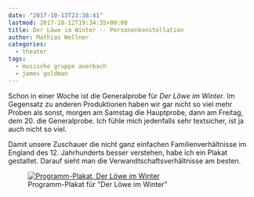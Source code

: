 ```yaml
---
date: "2017-10-13T23:38:41"
lastmod: 2017-10-12T19:34:35+00:00
title: Der Löwe im Winter -- Personenkonstellation
author: Mathias Wellner
categories:
  - theater
tags:
  - musische gruppe auerbach
  - james goldman
---
```

Schon in einer Woche ist die Generalprobe für _Der Löwe im Winter_. Im Gegensatz zu anderen Produktionen haben wir gar nicht so viel mehr Proben als sonst, morgen am Samstag die Hauptprobe, dann am Freitag, dem 20. die Generalprobe. Ich fühle mich jedenfalls sehr textsicher, ist ja auch nicht so viel. 

<!--more-->

Damit unsere Zuschauer die nicht ganz einfachen Familienverhältnisse im England des 12. Jahrhunderts besser verstehen, habe ich ein Plakat gestaltet. Darauf sieht man die Verwandtschaftsverhältnisse am besten. 

<figure>
  <a href="https://www.flickr.com/photos/mwellner/37646706372" title="Programm-Plakat, Der Löwe im Winter">
    <img srcset="https://farm5.staticflickr.com/4488/37646706372_8315f06b15_n.jpg 226w, https://farm5.staticflickr.com/4488/37646706372_8315f06b15_z.jpg 453w, https://farm5.staticflickr.com/4488/37646706372_8315f06b15_c.jpg 566w, https://farm5.staticflickr.com/4488/37646706372_35d409457e_h.jpg 1131w, https://farm5.staticflickr.com/4488/37646706372_10f3380bd9_k.jpg 1448w" src="https://farm5.staticflickr.com/4488/37646706372_8315f06b15_b.jpg" title="Programm-Plakat, Der Löwe im Winter">
  </a>
  <figcaption>Programm-Plakat für "Der Löwe im Winter"</figcaption>
</figure>

